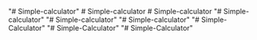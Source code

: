 "# Simple-calculator" 
#   S i m p l e - c a l c u l a t o r  
 #   S i m p l e - c a l c u l a t o r  
 "# Simple-calculator" 
"# Simple-calculator" 
"# Simple-calculator" 
"# Simple-Calculator" 
"# Simple-Calculator" 
"# Simple-Calculator" 
